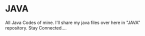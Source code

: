 # JAVA
All Java Codes of mine. I'll share my java files over here in "JAVA" repository. Stay Connected....
